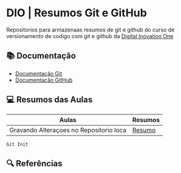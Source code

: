 
# DIO | Resumos Git e GitHub

Repositorios para armazenaas resumos de git e github do curso de versionamento de codigo
com git e github da [Digital Inovation One](www.dio.me)

## 📚 Documentação
- [Documentação Git](https://git-scm.com/doc)
- [Documentação GitHub](https://docs.github.com/en)

## 💻 Resumos das Aulas
|Aulas | Resumos|
|------|--------|
|Gravando Alteraçoes no Repositorio loca| [Resumo](https://web.dio.me/course/versionamento-de-codigo-com-git-e-github/learning/599dd3dd-d189-474f-a55c-22f37b4472da?back=/track/santander-bootcamp-2023-ciencia-de-dados-com-python&tab=undefined&moduleId=undefined)|

```
Git Init
```

## 🔍 Referências

